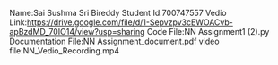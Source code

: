 Name:Sai Sushma Sri Bireddy
Student Id:700747557
Vedio Link:https://drive.google.com/file/d/1-Sepvzpv3cEWOACvb-apBzdMD_70IO14/view?usp=sharing
Code File:NN Assignment1 (2).py
Documentation File:NN Assignment_document.pdf
video file:NN_Vedio_Recording.mp4

